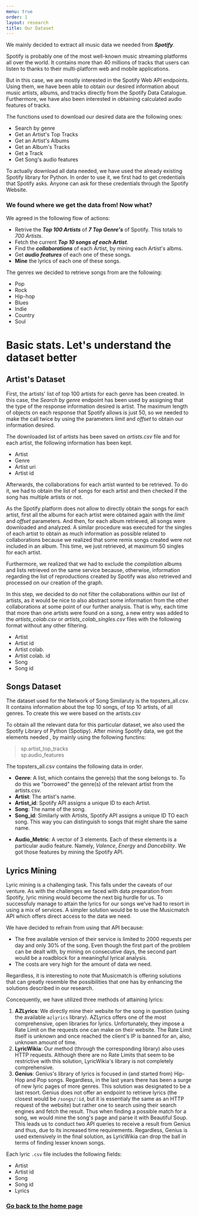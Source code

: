 ```yaml
---
menu: true
order: 1
layout: research
title: Our Dataset
---
```


We mainly decided to extract all music data we needed from ***Spotify***.

Spotify is probably one of the most well-known music streaming platforms all over the world. It contains more than 40 millions of tracks that users can listen to thanks to their multi-platform web and mobile applications. 

But in this case, we are mostly interested in the Spotify Web API endpoints. Using them, we have been able to obtain our desired information about music artists, albums, and tracks directly from the Spotify Data Catalogue. Furthermore, we have also been interested in obtaining calculated audio features of tracks.

The functions used to download our desired data are the following ones:

* Search by genre
* Get an Artist's Top Tracks
* Get an Artist's Albums
* Get an Album's Tracks
* Get a Track
* Get Song's audio features

To actually download all data needed, we have used the already existing Spotify library for Python. In order to use it, we first had to get credentials that Spotify asks. Anyone can ask for these credentials through the Spotify Website.

### We found where we get the data from! Now what?

We agreed in the following flow of actions:

- Retrive the ***Top 100 Artists*** of ***7 Top Genre's*** of Spotify. This totals to _700 Artists_.
- Fetch the current ***Top 10 songs of each Artist***.
- Find the ***collaborations*** of each Artist, by mining each Artist's albms.
- Get ***audio features*** of each one of these songs.
- **Mine** the lyrics of each one of these songs.

The genres we decided to retrieve songs from are the following:

* Pop
* Rock
* Hip-hop
* Blues
* Indie
* Country
* Soul

# Basic stats. Let's understand the dataset better

## Artist's Dataset

First, the artists' list of top 100 artists for each genre has been created. In this case, the *Search by genre* endpoint has been used by assigning that the type of the response information desired is artist. The maximum length of objects on each response that Spotify allows is just 50, so we needed to make the call twice by using the parameters *limit* and *offset* to obtain our information desired.

The downloaded list of artists has been saved on *artists.csv* file and for each artist, the following information has been kept.

* Artist
* Genre
* Artist uri
* Artist id

Afterwards, the collaborations for each artist wanted to be retrieved. To do it, we had to obtain the list of songs for each artist and then checked if the song has multiple artists or not.

As the Spotify platform does not allow to directly obtain the songs for each artist, first all the albums for each artist were obtained again with the *limit* and *offset* parameters. And then, for each album retrieved, all songs were downloaded and analyzed. A similar procedure was executed for the singles of each artist to obtain as much information as possible related to collaborations because we realized that some remix songs created were not included in an album. This time, we just retrieved, at maximum 50 singles for each artist.

Furthermore, we realized that we had to exclude the *compilation* albums and lists retrieved on the same service because, otherwise, information regarding the list of reproductions created by Spotify was also retrieved and processed on our creation of the graph.

In this step, we decided to do not filter the collaborations within our list of artists, as it would be nice to also abstract some information from the other collaborations at some point of our further analysis. That is why, each time that more than one artists were found on a song, a new entry was added to the *artists_colab.csv* or *artists_colab_singles.csv* files with the following format without any other filtering.

* Artist
* Artist id
* Artist colab.
* Artist colab. id
* Song
* Song id

## Songs Dataset

The dataset used for the Network of Song Similaruty is the topsters_all.csv. It contains information about the top 10 songs, of top 10 artists, of all genres. To create this we were based on the artists.csv

To obtain all the relevant data for this particular dataset, we also used the Spotify Library of Python (Spotipy).
After mining Spotify data, we got the elements needed , by mainly using the following functins:

>sp.artist_top_tracks<br>
sp.audio_features

The topsters_all.csv contains the following data in order.
* **Genre**: A list, which contains the genre(s) that the song belongs to. To do this we "borrowed" the genre(s) of the relevant artist from the artists.csv.
* **Artist**: The artist's name.
* **Artist_id**: Spotify API assigns a unique ID to each Artist.
* **Song**: The name of the song.
* **Song_id**: Similarly with Artists, Spotify API assigns a unique ID TO each song. This way you can distinguish to songs that might share the same name.
- **Audio_Metric**: A vector of 3 elements. Each of these elements is a particular audio feature. Namely, _Valence_, _Energy_ and _Dancebility_. We got those features by mining the Spotify API.

## Lyrics Mining

Lyric mining is a challenging task. This falls under the caveats of our venture. As with the challenges we faced with data preparation from Spotify, lyric mining would become the next big hurdle for us. To successfuly manage to attain the lyrics for our songs we've had to resort in using a mix of services. A simpler solution would be to use the Musicmatch API which offers direct access to the data we need.  

We have decided to refrain from using that API because:
- The free available version of their service is limited to 2000 requests per day and only 30% of the song. Even though the first part of the problem can be dealt with, by mining on consecutive days, the second part would be a roadblock for a meaningful lyrical analysis.
- The costs are very high for the amount of data we need.

Regardless, it is interesting to note that Musicmatch is offering solutions that can greatly resemble the possibilities that one has by enhancing the solutions described in our research. 

Concequently, we have utilized three methods of attaining lyrics:
1. __AZLyrics__: We directly mine their website for the song in question (using the available `azlyrics` library). AZLyrics offers one of the most comprehensive, open libraries for lyrics. Unfortunately, they impose a Rate Limit on the requests one can make on their website. The Rate Limit itself is unknown and once reached the client's IP is banned for an, also, unknown amount of time.
2. __LyricWikia__: Our method (through the corresponding library) also uses HTTP requests. Although there are no Rate Limits that seem to be restrictive with this solution, LyricWikia's library is not completely comprehensive.
3. __Genius__: Genius's library of lyrics is focused in (and started from) Hip-Hop and Pop songs. Regardless, in the last years there has been a surge of new lyric pages of more genres. This solution was designated to be a last resort. Genius does not offer an endpoint to retrieve lyrics (the closest would be `/songs/:id`, but it is essentialy the same as an HTTP request of the website) but rather one to search using their search engines and fetch the result. Thus when finding a possible match for a song, we would mine the song's page and parse it with Beautiful Soup. This leads us to conduct two API queries to receive a result from Genius and thus, due to its increased time requirements. Regardless, Genius is used extensively in the final solution, as LyricWikia can drop the ball in terms of finding lesser known songs.

Each lyric `.csv` file includes the following fields: 
* Artist
* Artist id
* Song
* Song id
* Lyrics

### [Go back to the home page](https://scoupafi.github.io/SGIwebsite/index.html)
